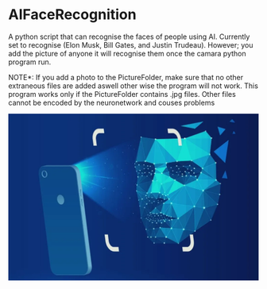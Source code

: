 # AIFaceRecognition
A python script that can recognise the faces of people using AI. Currently set to recognise (Elon Musk, Bill Gates, and Justin Trudeau). However; you add the picture of anyone it will recognise them once the camara python program run.

NOTE*: If you add a photo to the PictureFolder, make sure that no other extraneous files are added aswell other wise the program will not work. This program works only if the PictureFolder contains .jpg files. Other files cannot be encoded by the neuronetwork and couses problems


![](./FaceRecogPicOne.jpg)
